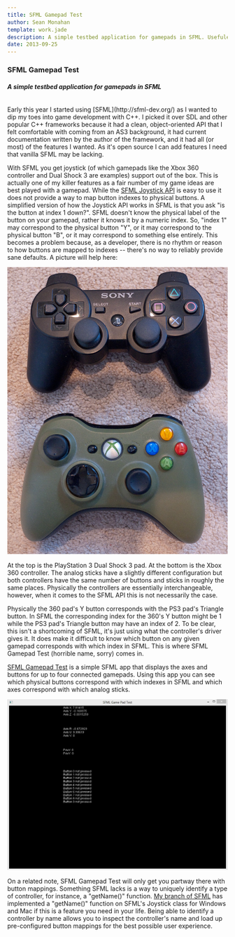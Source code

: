 ```yaml
---
title: SFML Gamepad Test
author: Sean Monahan
template: work.jade
description: A simple testbed application for gamepads in SFML. Usefule for mapping controller indexes to physical buttons.
date: 2013-09-25
---
```


### SFML Gamepad Test

#### *A simple testbed application for gamepads in SFML*

<br/>
Early this year I started using [SFML](http://sfml-dev.org/) as I wanted to dip my toes into game development with C++. I picked it over SDL and other popular C++ frameworks because it had a clean, object-oriented API that I felt comfortable with coming from an AS3 background, it had current documentation written by the author of the framework, and it had all (or most) of the features I wanted. As it's open source I can add features I need that vanilla SFML may be lacking.

With SFML you get joystick (of which gamepads like the Xbox 360 controller and Dual Shock 3 are examples) support out of the box. This is actually one of my killer features as a fair number of my game ideas are best played with a gamepad. While the [SFML Joystick API](http://sfml-dev.org/tutorials/2.0/window-inputs.php) is easy to use it does not provide a way to map button indexes to physical buttons. A simplified version of how the Joystick API works in SFML is that you ask "is the button at index 1 down?". SFML doesn't know the physical label of the button on your gamepad, rather it knows it by a numeric index. So, "index 1" may correspond to the physical button "Y", or it may correspond to the physical button "B", or it may correspond to something else entirely. This becomes a problem because, as a developer, there is no rhythm or reason to how buttons are mapped to indexes -- there's no way to reliably provide sane defaults. A picture will help here:

![PS3 Dual Shock 3 on Top, Xbox 360 pad on bottom](ps3-and-360-pads.jpg)

At the top is the PlayStation 3 Dual Shock 3 pad. At the bottom is the Xbox 360 controller. The analog sticks have a slightly different configuration but both controllers have the same number of buttons and sticks in roughly the same places. Physically the controllers are essentially interchangeable, however, when it comes to the SFML API this is not necessarily the case.

Physically the 360 pad's Y button corresponds with the PS3 pad's Triangle button. In SFML the corresponding index for the 360's Y button might be 1 while the PS3 pad's Triangle button may have an index of 2. To be clear, this isn't a shortcoming of SFML, it's just using what the controller's driver gives it. It does make it difficult to know which button on any given gamepad corresponds with which index in SFML. This is where SFML Gamepad Test (horrible name, sorry) comes in.

[SFML Gamepad Test](https://github.com/NoobsArePeople2/SFMLGamepadTest) is a simple SFML app that displays the axes and buttons for up to four connected gamepads. Using this app you can see which physical buttons correspond with which indexes in SFML and which axes correspond with which analog sticks.

![SFML Gamepad Test Screenshot](screenshot.jpg)

On a related note, SFML Gamepad Test will only get you partway there with button mappings. Something SFML lacks is a way to uniquely identify a type of controller, for instance, a "getName()" function. [My branch of SFML](https://github.com/NoobsArePeople2/SFML) has implemented a "getName()" function on SFML's Joystick class for Windows and Mac if this is a feature you need in your life. Being able to identify a controller by name allows you to inspect the controller's name and load up pre-configured button mappings for the best possible user experience.